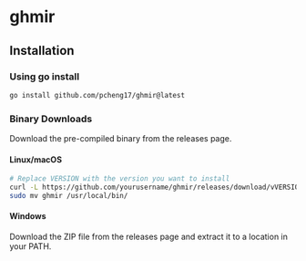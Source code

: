 # ghmir

## Installation

### Using go install

```bash
go install github.com/pcheng17/ghmir@latest
```

### Binary Downloads

Download the pre-compiled binary from the releases page.

#### Linux/macOS
```bash
# Replace VERSION with the version you want to install
curl -L https://github.com/yourusername/ghmir/releases/download/vVERSION/ghmir_Linux_x86_64.tar.gz | tar xz
sudo mv ghmir /usr/local/bin/
```

#### Windows
Download the ZIP file from the releases page and extract it to a location in your PATH.
